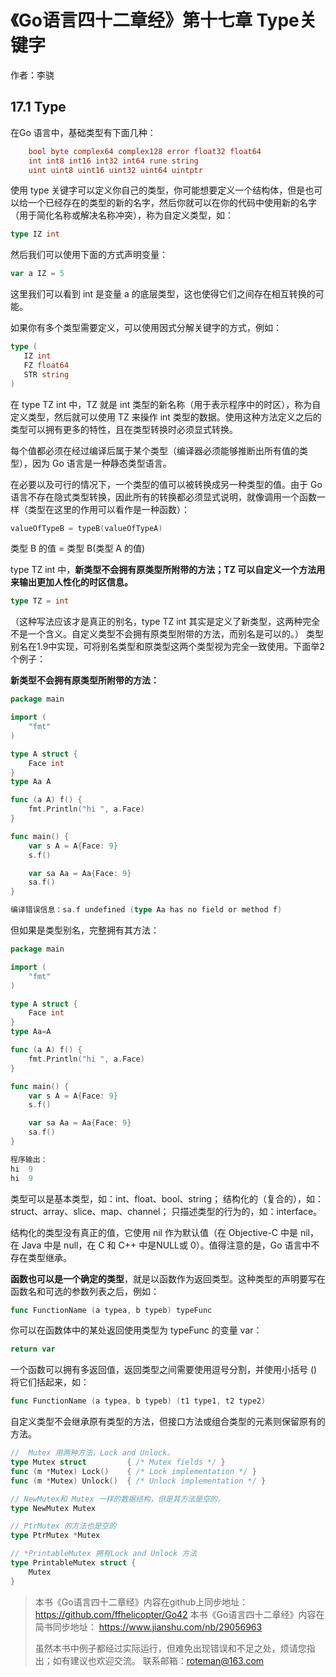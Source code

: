 # 《Go语言四十二章经》第十七章 Type关键字

作者：李骁

## 17.1 Type

在Go 语言中，基础类型有下面几种：

```Go
    bool byte complex64 complex128 error float32 float64
    int int8 int16 int32 int64 rune string
    uint uint8 uint16 uint32 uint64 uintptr
```
使用 type 关键字可以定义你自己的类型，你可能想要定义一个结构体，但是也可以给一个已经存在的类型的新的名字，然后你就可以在你的代码中使用新的名字（用于简化名称或解决名称冲突），称为自定义类型，如：

```Go
type IZ int
```

然后我们可以使用下面的方式声明变量：

```Go
var a IZ = 5
```
这里我们可以看到 int 是变量 a 的底层类型，这也使得它们之间存在相互转换的可能。

如果你有多个类型需要定义，可以使用因式分解关键字的方式，例如：

```Go
type (
   IZ int
   FZ float64
   STR string
)
```
在 type TZ int 中，TZ 就是 int 类型的新名称（用于表示程序中的时区），称为自定义类型，然后就可以使用 TZ 来操作 int 类型的数据。使用这种方法定义之后的类型可以拥有更多的特性，且在类型转换时必须显式转换。

每个值都必须在经过编译后属于某个类型（编译器必须能够推断出所有值的类型），因为 Go 语言是一种静态类型语言。

在必要以及可行的情况下，一个类型的值可以被转换成另一种类型的值。由于 Go 语言不存在隐式类型转换，因此所有的转换都必须显式说明，就像调用一个函数一样（类型在这里的作用可以看作是一种函数）：

```Go
valueOfTypeB = typeB(valueOfTypeA)
```
类型 B 的值 = 类型 B(类型 A 的值)

type TZ int 中，**新类型不会拥有原类型所附带的方法；TZ 可以自定义一个方法用来输出更加人性化的时区信息。**

```Go
type TZ = int 
```
（这种写法应该才是真正的别名，type TZ int 其实是定义了新类型，这两种完全不是一个含义。自定义类型不会拥有原类型附带的方法，而别名是可以的。） 类型别名在1.9中实现，可将别名类型和原类型这两个类型视为完全一致使用。下面举2个例子：

**新类型不会拥有原类型所附带的方法：**

```Go
package main

import (
	"fmt"
)

type A struct {
	Face int
}
type Aa A

func (a A) f() {
	fmt.Println("hi ", a.Face)
}

func main() {
	var s A = A{Face: 9}
	s.f()

	var sa Aa = Aa{Face: 9}
	sa.f()
}
```
```Go
编译错误信息：sa.f undefined (type Aa has no field or method f)
```
但如果是类型别名，完整拥有其方法：

```Go
package main

import (
	"fmt"
)

type A struct {
	Face int
}
type Aa=A

func (a A) f() {
	fmt.Println("hi ", a.Face)
}

func main() {
	var s A = A{Face: 9}
	s.f()

	var sa Aa = Aa{Face: 9}
	sa.f()
}
```

```Go
程序输出：
hi  9
hi  9
```

类型可以是基本类型，如：int、float、bool、string；
结构化的（复合的），如：struct、array、slice、map、channel；
只描述类型的行为的，如：interface。

结构化的类型没有真正的值，它使用 nil 作为默认值（在 Objective-C 中是 nil，在 Java 中是 null，在 C 和 C++ 中是NULL或 0）。值得注意的是，Go 语言中不存在类型继承。

**函数也可以是一个确定的类型**，就是以函数作为返回类型。这种类型的声明要写在函数名和可选的参数列表之后，例如：

```Go
func FunctionName (a typea, b typeb) typeFunc
```

你可以在函数体中的某处返回使用类型为 typeFunc 的变量 var：

```Go
return var
```

一个函数可以拥有多返回值，返回类型之间需要使用逗号分割，并使用小括号 () 将它们括起来，如：

```Go
func FunctionName (a typea, b typeb) (t1 type1, t2 type2)
```
自定义类型不会继承原有类型的方法，但接口方法或组合类型的元素则保留原有的方法。

```Go
//  Mutex 用两种方法，Lock and Unlock。
type Mutex struct         { /* Mutex fields */ }
func (m *Mutex) Lock()    { /* Lock implementation */ }
func (m *Mutex) Unlock()  { /* Unlock implementation */ }

// NewMutex和 Mutex 一样的数据结构，但是其方法是空的。
type NewMutex Mutex

// PtrMutex 的方法也是空的
type PtrMutex *Mutex

// *PrintableMutex 拥有Lock and Unlock 方法
type PrintableMutex struct {
    Mutex
}
```


>本书《Go语言四十二章经》内容在github上同步地址：https://github.com/ffhelicopter/Go42
>本书《Go语言四十二章经》内容在简书同步地址：  https://www.jianshu.com/nb/29056963
>
>虽然本书中例子都经过实际运行，但难免出现错误和不足之处，烦请您指出；如有建议也欢迎交流。
>联系邮箱：roteman@163.com
